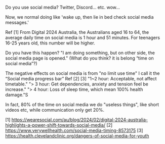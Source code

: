 Do you use social media?
Twitter, Discord... etc. wow...

Now, we normal doing like 'wake up, then lie in bed check social media messages.'

Ref [1]
From Digital 2024 Australia, the Australians aged 16 to 64, the average daily time on social media is 1 hour and 51 minutes. For teenagers 16-25 years old, this number will be higher.

Do you have this happen? 
"I am doing something, but on other side, the social media page is opened."
(What do you think? it is belong “time on social media”?)

The negative effects on social media is from "no limit use time"
I call it the “Social media progress bar”
Ref [2] [3]
"1~2 hour: Acceptable, not affect timetable."
"> 3 hour: Get dependencies, anxiety and tension feel be increase."
"> 4 hour: Loss of sleep time, which mean 100% health damage."S

In fact, 80% of the time on social media we do "useless things", like short videos etc, while communication only get 20%.

[1] https://wearesocial.com/au/blog/2024/02/digital-2024-australia-highlights-a-power-shift-towards-social-media/
[2] https://www.verywellhealth.com/social-media-timing-8573175
[3] https://health.clevelandclinic.org/dangers-of-social-media-for-youth